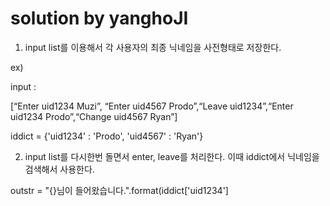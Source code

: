 # solution by yanghoJI

1. input list를 이용해서 각 사용자의 최종 닉네임을 사전형태로 저장한다.

ex)

input : 

[“Enter uid1234 Muzi”, “Enter uid4567 Prodo”,“Leave uid1234”,“Enter uid1234 Prodo”,“Change uid4567 Ryan”] 

iddict = {'uid1234' : 'Prodo', 'uid4567' : 'Ryan'}



2. input list를 다시한번 돌면서 enter, leave를 처리한다. 이때 iddict에서 닉네임을 검색해서 사용한다.

outstr = "{}님이 들어왔습니다.".format(iddict['uid1234']
